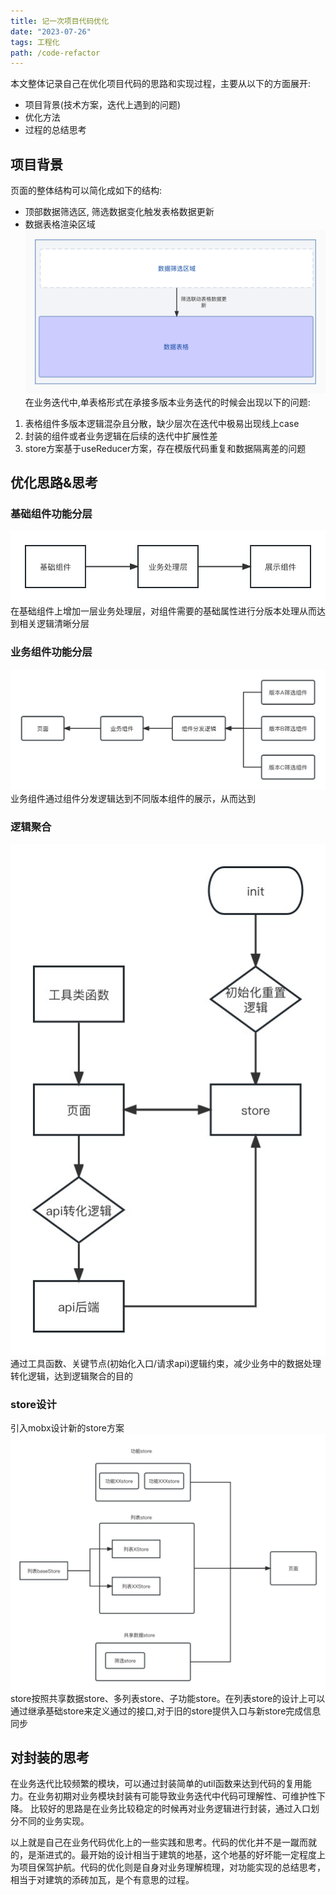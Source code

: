 ```yaml
---
title: 记一次项目代码优化
date: "2023-07-26"
tags: 工程化
path: /code-refactor
---
```


本文整体记录自己在优化项目代码的思路和实现过程，主要从以下的方面展开: 
* 项目背景(技术方案，迭代上遇到的问题) 
* 优化方法
* 过程的总结思考
## 项目背景  
页面的整体结构可以简化成如下的结构:
* 顶部数据筛选区, 筛选数据变化触发表格数据更新
* 数据表格渲染区域
![页面结构](./thoughtStatic/codeRefactor/pageStruct.jpg)  
在业务迭代中,单表格形式在承接多版本业务迭代的时候会出现以下的问题:
1. 表格组件多版本逻辑混杂且分散，缺少层次在迭代中极易出现线上case
2. 封装的组件或者业务逻辑在后续的迭代中扩展性差
3. store方案基于useReducer方案，存在模版代码重复和数据隔离差的问题

## 优化思路&思考
### 基础组件功能分层
![功能组件分层](./thoughtStatic/codeRefactor/adapterComponent.jpg)  
在基础组件上增加一层业务处理层，对组件需要的基础属性进行分版本处理从而达到相关逻辑清晰分层

### 业务组件功能分层
![业务组件分层](./thoughtStatic/codeRefactor/entryComponent.jpg)  
业务组件通过组件分发逻辑达到不同版本组件的展示，从而达到

### 逻辑聚合
![逻辑聚合](./thoughtStatic/codeRefactor/aggregation.jpg)  
通过工具函数、关键节点(初始化入口/请求api)逻辑约束，减少业务中的数据处理转化逻辑，达到逻辑聚合的目的
### store设计
引入mobx设计新的store方案
![store设计](./thoughtStatic/codeRefactor/storeStruct.jpg)  
store按照共享数据store、多列表store、子功能store。在列表store的设计上可以通过继承基础store来定义通过的接口,对于旧的store提供入口与新store完成信息同步


## 对封装的思考  
在业务迭代比较频繁的模块，可以通过封装简单的util函数来达到代码的复用能力。在业务初期对业务模块封装有可能导致业务迭代中代码可理解性、可维护性下降。 比较好的思路是在业务比较稳定的时候再对业务逻辑进行封装，通过入口划分不同的业务实现。 

以上就是自己在业务代码优化上的一些实践和思考。代码的优化并不是一蹴而就的，是渐进式的。最开始的设计相当于建筑的地基，这个地基的好坏能一定程度上为项目保驾护航。代码的优化则是自身对业务理解梳理，对功能实现的总结思考，相当于对建筑的添砖加瓦，是个有意思的过程。















